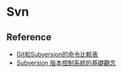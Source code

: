 Svn
===

Reference
---------

* [Git和Subversion的命令比較表](https://backlog.com/git-tutorial/tw/reference/git-svn.html)
* [Subversion 版本控制系統的基礎觀念
](https://huan-lin.blogspot.com/2009/04/introduction-to-version-control-system.html)
